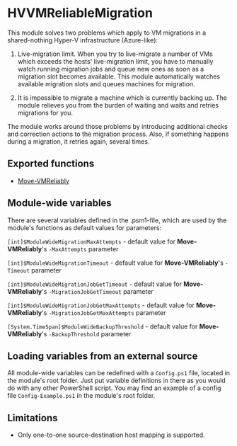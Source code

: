 # HVVMReliableMigration

This module solves two problems which apply to VM migrations in a shared-nothing Hyper-V infrastructure (Azure-like):

1. Live-migration limit.
    When you try to live-migrate a number of VMs which exceeds the hosts' live-migration limit, you have to manually watch running migration jobs and queue new ones as soon as a migration slot becomes available. This module automatically watches available migration slots and queues machines for migration.

2. It is impossible to migrate a machine which is currently backing up. The module relieves you from the burden of waiting and waits and retries migrations for you.

The module works around those problems by introducing additional checks and correction actions to the migration process. Also, if something happens during a migration, it retries again, several times.

## Exported functions
* [Move-VMReliably](docs/Move-VMReliably.md)

## Module-wide variables
There are several variables defined in the .psm1-file, which are used by the module's functions as default values for parameters:

`[int]$ModuleWideMigrationMaxAttempts` - default value for **Move-VMReliably**'s `-MaxAttempts` parameter

`[int]$ModuleWideMigrationTimeout` - default value for **Move-VMReliably**'s `-Timeout` parameter

`[int]$ModuleWideMigrationJobGetTimeout` - default value for **Move-VMReliably**'s `-MigrationJobGetTimeout` parameter

`[int]$ModuleWideMigrationJobGetMaxAttempts` - default value for **Move-VMReliably**'s `-MigrationJobGetMaxAttempts` parameter

`[System.TimeSpan]$ModuleWideBackupThreshold` - default value for **Move-VMReliably**'s `-BackupThreshold` parameter

## Loading variables from an external source
All module-wide variables can be redefined with a `Config.ps1` file, located in the module's root folder. Just put variable definitions in there as you would do with any other PowerShell script. You may find an example of a config file `Config-Example.ps1` in the module's root folder.

## Limitations
* Only one-to-one source-destination host mapping is supported.